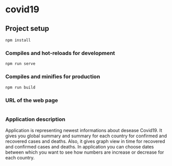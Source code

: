 # covid19

## Project setup

```
npm install
```

### Compiles and hot-reloads for development

```
npm run serve
```

### Compiles and minifies for production

```
npm run build
```

### URL of the web page

```

```

### Application description

Application is representing newest informations about desease Covid19. It gives you global summary and summary for each country for confirmed and recovered cases and deaths. Also, it gives graph view in time for recovered and confirmed cases and deaths. In application you can choose dates between which you want to see how numbers are increase or decrease for each country.
